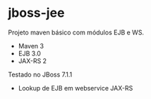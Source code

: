 jboss-jee
=====

Projeto maven básico com módulos EJB e WS.

- Maven 3
- EJB 3.0
- JAX-RS 2

Testado no JBoss 7.1.1 

- Lookup de EJB em webservice JAX-RS
